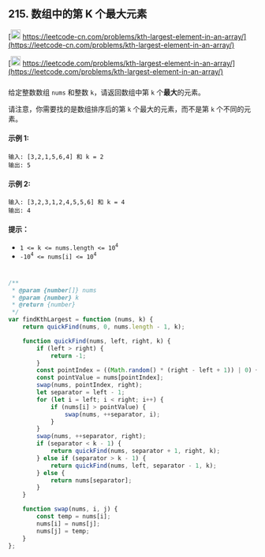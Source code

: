 ## 215. 数组中的第 K 个最大元素

[<img src="https://static.leetcode-cn.com/cn-mono-assets/production/assets/logo-dark-cn.c42314a8.svg" height="20" /> https://leetcode-cn.com/problems/kth-largest-element-in-an-array/](https://leetcode-cn.com/problems/kth-largest-element-in-an-array/)

[<img src="https://assets.leetcode.com/static_assets/public/webpack_bundles/images/logo-dark.e99485d9b.svg" height="20"/> https://leetcode.com/problems/kth-largest-element-in-an-array/](https://leetcode.com/problems/kth-largest-element-in-an-array/)

###

给定整数数组 `nums` 和整数 `k`，请返回数组中第 `k` 个**最大**的元素。

请注意，你需要找的是数组排序后的第 `k` 个最大的元素，而不是第 `k` 个不同的元素。

#### 示例 1:

```
输入: [3,2,1,5,6,4] 和 k = 2
输出: 5
```

#### 示例 2:

```
输入: [3,2,3,1,2,4,5,5,6] 和 k = 4
输出: 4
```

#### 提示：

-   `1 <= k <= nums.length <= 10`<sup>`4`</sup>
-   `-10`<sup>`4`</sup>` <= nums[i] <= 10`<sup>`4`</sup>

#

```js
/**
 * @param {number[]} nums
 * @param {number} k
 * @return {number}
 */
var findKthLargest = function (nums, k) {
    return quickFind(nums, 0, nums.length - 1, k);

    function quickFind(nums, left, right, k) {
        if (left > right) {
            return -1;
        }
        const pointIndex = ((Math.random() * (right - left + 1)) | 0) + left;
        const pointValue = nums[pointIndex];
        swap(nums, pointIndex, right);
        let separator = left - 1;
        for (let i = left; i < right; i++) {
            if (nums[i] > pointValue) {
                swap(nums, ++separator, i);
            }
        }
        swap(nums, ++separator, right);
        if (separator < k - 1) {
            return quickFind(nums, separator + 1, right, k);
        } else if (separator > k - 1) {
            return quickFind(nums, left, separator - 1, k);
        } else {
            return nums[separator];
        }
    }

    function swap(nums, i, j) {
        const temp = nums[i];
        nums[i] = nums[j];
        nums[j] = temp;
    }
};
```
